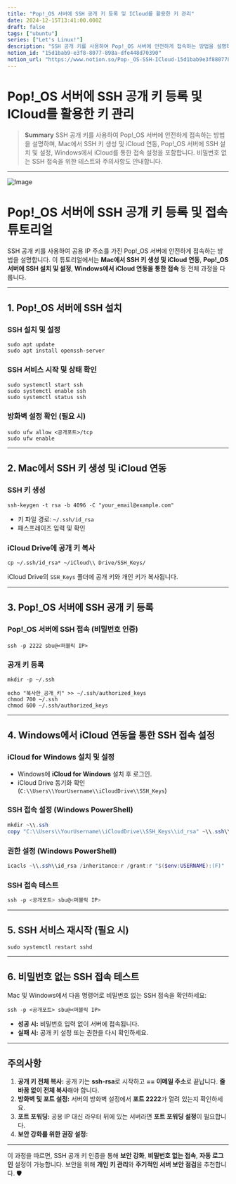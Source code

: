 ```yaml
---
title: "Pop!_OS 서버에 SSH 공개 키 등록 및 ICloud를 활용한 키 관리"
date: 2024-12-15T13:41:00.000Z
draft: false
tags: ["ubuntu"]
series: ["Let's Linux!"]
description: "SSH 공개 키를 사용하여 Pop!_OS 서버에 안전하게 접속하는 방법을 설명하며, Mac에서 SSH 키 생성 및 iCloud 연동, Pop!_OS 서버에 SSH 설치 및 설정, Windows에서 iCloud를 통한 접속 설정을 포함합니다. 비밀번호 없는 SSH 접속을 위한 테스트와 주의사항도 안내합니다."
notion_id: "15d1bab9-e3f8-8077-898a-dfe448d70390"
notion_url: "https://www.notion.so/Pop-_OS-SSH-ICloud-15d1bab9e3f88077898adfe448d70390"
---
```


# Pop!_OS 서버에 SSH 공개 키 등록 및 ICloud를 활용한 키 관리

> **Summary**
> SSH 공개 키를 사용하여 Pop!_OS 서버에 안전하게 접속하는 방법을 설명하며, Mac에서 SSH 키 생성 및 iCloud 연동, Pop!_OS 서버에 SSH 설치 및 설정, Windows에서 iCloud를 통한 접속 설정을 포함합니다. 비밀번호 없는 SSH 접속을 위한 테스트와 주의사항도 안내합니다.

---

![Image](https://prod-files-secure.s3.us-west-2.amazonaws.com/09ccd4d5-876c-4bba-bbdf-cc77a0a11257/86c4df21-9be3-4c42-b886-904e996cf715/image.png?X-Amz-Algorithm=AWS4-HMAC-SHA256&X-Amz-Content-Sha256=UNSIGNED-PAYLOAD&X-Amz-Credential=ASIAZI2LB4663FHCO3TO%2F20250724%2Fus-west-2%2Fs3%2Faws4_request&X-Amz-Date=20250724T083453Z&X-Amz-Expires=3600&X-Amz-Security-Token=IQoJb3JpZ2luX2VjEAAaCXVzLXdlc3QtMiJIMEYCIQCG3z8me8JBIwiC8E2ViJv1TR1B9AqEiWJQFBYcgfj0BAIhAPpwOKqoNz3WNKvk78MxypGU3PM45M%2Bxf39OA3E4cAgJKv8DCCkQABoMNjM3NDIzMTgzODA1Igw8E2oGB4PpAglYlacq3AMRLKj5iIXiOCHqi68Fcsj1t%2B1Ss4k3EsRyVFgQshydN3OiqOs%2FMJF6R5SQxqVdzVgDPIhznDcg7JridldzNplW2nv7LGnV11x3hfb9ErItw2R3%2Fs6VIcjF3XqGE4Pggd2YEp083%2B1xSByVDN0kPneAS%2FDL9NYI8dXzNET6hoL5xgY8V3fOVDVhYNZ6HMjpGxS5%2FyYTf8MvVUPOrjJFCMDH3Mfg2NZ%2F18t6ZdMngjlfX8RxO1bA5FcYIte0YZF8PxNC%2BoUxcL72P13gbKtpNn1Dd8Sr0y8snub7SCJkBqf2bbaCU7ee%2BuzVRNDGrBSEBkNfilLVQMADL1s7BcwWv0VdF0cv0OOe9Lh7jmYSqUb5YrueaX0r%2F8llRxCJeNYvICpW3BAgYBhlsYfPJe61h3CmLIG3niAnDrvE4fP7vf52tf2JeUl60xl9B%2BuyVb%2FiaH8tffvlqmCJvcT7eaSHjZD%2FPduYtiss93B0IDma8PE1DvGzOIEV75xngyHGtndYzTtFLYUXL2VSvfmNvM%2F9bGc%2Fe1us6fNnzI41nee7Pyns5FbHoktBds9UiCt%2FwSFdRvInfRpQQlkK6uvIGArJYKzPw1Zj3x%2Bzz3xuhsRcCMN9dz4zMl0GJgrqPaQf8DCOz4fEBjqkAfiSl%2BW9G9uYe%2BJXihC%2FdY3O8rG9YaxmLr6BO%2B2vy39B2aK6duVrGR%2FBb2fKoOKqwS4uoj2HbaJNlUPq2sdrafWANBfn0TQSYYXdHt64p%2F9LHa2eh%2F4vxFVnGMehfCMwi2UVBAgAQYFwkJkEKSToMManV8yf6uF%2BybTaI%2BUsfbZOKc4elrbM1J6BH7%2F7uav9cnZdAXswDYj%2BulLnrbnSBgojOs3Z&X-Amz-Signature=7817a4b3a396b70157db43e80b2979bb40e995c8c525137cc0898cb6b09010ba&X-Amz-SignedHeaders=host&x-amz-checksum-mode=ENABLED&x-id=GetObject)

# Pop!\_OS 서버에 SSH 공개 키 등록 및 접속 튜토리얼

SSH 공개 키를 사용하여 공용 IP 주소를 가진 Pop!\_OS 서버에 안전하게 접속하는 방법을 설명합니다. 이 튜토리얼에서는 **Mac에서 SSH 키 생성 및 iCloud 연동**, **Pop!\_OS 서버에 SSH 설치 및 설정**, **Windows에서 iCloud 연동을 통한 접속** 등 전체 과정을 다룹니다.

---

## **1. Pop!\_OS 서버에 SSH 설치**

### **SSH 설치 및 설정**

```shell
sudo apt update
sudo apt install openssh-server

```

### **SSH 서비스 시작 및 상태 확인**

```shell
sudo systemctl start ssh
sudo systemctl enable ssh
sudo systemctl status ssh

```

### **방화벽 설정 확인 (필요 시)**

```shell
sudo ufw allow <공개포트>/tcp
sudo ufw enable

```

---

## **2. Mac에서 SSH 키 생성 및 iCloud 연동**

### **SSH 키 생성**

```shell
ssh-keygen -t rsa -b 4096 -C "your_email@example.com"

```

- 키 파일 경로: `~/.ssh/id_rsa`
- 패스프레이즈 입력 및 확인
### **iCloud Drive에 공개 키 복사**

```shell
cp ~/.ssh/id_rsa* ~/iCloud\\ Drive/SSH_Keys/

```

iCloud Drive의 `SSH_Keys` 폴더에 공개 키와 개인 키가 복사됩니다.

---

## **3. Pop!\_OS 서버에 SSH 공개 키 등록**

### **Pop!\_OS 서버에 SSH 접속 (비밀번호 인증)**

```shell
ssh -p 2222 sbu@<퍼블릭 IP>

```

### **공개 키 등록**

```shell
mkdir -p ~/.ssh

```

```shell
echo "복사한_공개_키" >> ~/.ssh/authorized_keys
chmod 700 ~/.ssh
chmod 600 ~/.ssh/authorized_keys

```

---

## **4. Windows에서 iCloud 연동을 통한 SSH 접속 설정**

### **iCloud for Windows 설치 및 설정**

- Windows에 **iCloud for Windows** 설치 후 로그인.
- iCloud Drive 동기화 확인 (`C:\\Users\\YourUsername\\iCloudDrive\\SSH_Keys`)
### **SSH 접속 설정 (Windows PowerShell)**

```powershell
mkdir ~\\.ssh
copy "C:\\Users\\YourUsername\\iCloudDrive\\SSH_Keys\\id_rsa" ~\\.ssh\\

```

### **권한 설정 (Windows PowerShell)**

```powershell
icacls ~\\.ssh\\id_rsa /inheritance:r /grant:r "$($env:USERNAME):(F)"

```

### **SSH 접속 테스트**

```powershell
ssh -p <공개포트> sbu@<퍼블릭 IP>

```

---

## **5. SSH 서비스 재시작 (필요 시)**

```shell
sudo systemctl restart sshd

```

---

## **6. 비밀번호 없는 SSH 접속 테스트**

Mac 및 Windows에서 다음 명령어로 비밀번호 없는 SSH 접속을 확인하세요:

```shell
ssh -p <공개포트> sbu@<퍼블릭 IP>

```

- **성공 시:** 비밀번호 입력 없이 서버에 접속됩니다.
- **실패 시:** 공개 키 설정 또는 권한을 다시 확인하세요.
---

## **주의사항**

1. **공개 키 전체 복사:** 공개 키는 **ssh-rsa**로 시작하고 **== 이메일 주소**로 끝납니다. **줄바꿈 없이 전체 복사**해야 합니다.
1. **방화벽 및 포트 설정:** 서버의 방화벽 설정에서 **포트 2222**가 열려 있는지 확인하세요.
1. **포트 포워딩:** 공용 IP 대신 라우터 뒤에 있는 서버라면 **포트 포워딩 설정**이 필요합니다.
1. **보안 강화를 위한 권장 설정:**
---

이 과정을 따르면, SSH 공개 키 인증을 통해 **보안 강화**, **비밀번호 없는 접속**, **자동 로그인** 설정이 가능합니다. 보안을 위해 **개인 키 관리**와 **주기적인 서버 보안 점검**을 추천합니다. 🛡️


